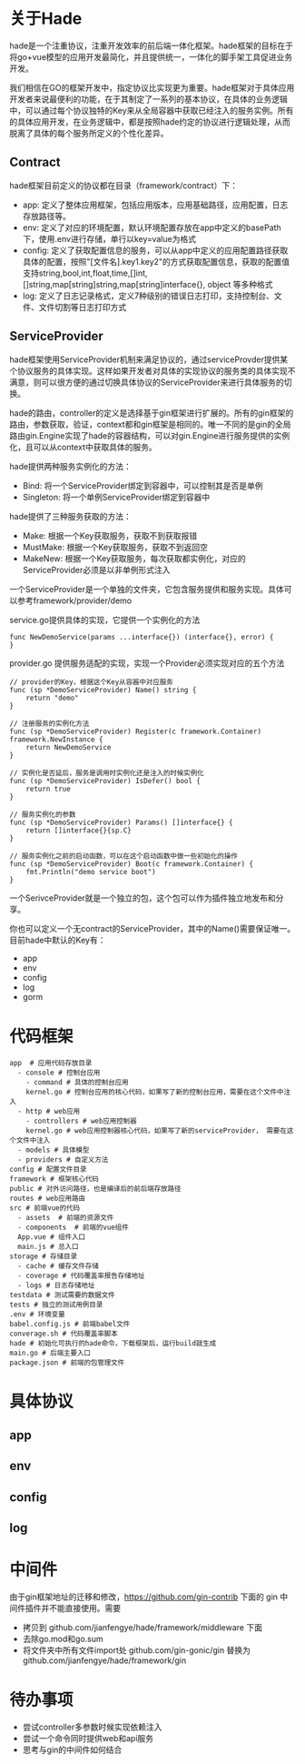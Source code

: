 # 关于Hade

hade是一个注重协议，注重开发效率的前后端一体化框架。hade框架的目标在于将go+vue模型的应用开发最简化，并且提供统一，一体化的脚手架工具促进业务开发。

我们相信在GO的框架开发中，指定协议比实现更为重要。hade框架对于具体应用开发者来说最便利的功能，在于其制定了一系列的基本协议，在具体的业务逻辑中，可以通过每个协议独特的Key来从全局容器中获取已经注入的服务实例。所有的具体应用开发，在业务逻辑中，都是按照hade约定的协议进行逻辑处理，从而脱离了具体的每个服务所定义的个性化差异。

## Contract

hade框架目前定义的协议都在目录（framework/contract）下：

* app: 定义了整体应用框架，包括应用版本，应用基础路径，应用配置，日志存放路径等。
* env: 定义了对应的环境配置，默认环境配置存放在app中定义的basePath下，使用.env进行存储，单行以key=value为格式
* config: 定义了获取配置信息的服务，可以从app中定义的应用配置路径获取具体的配置，按照"[文件名].key1.key2"的方式获取配置信息，获取的配置值支持string,bool,int,float,time,[]int,[]string,map[string]string,map[string]interface{}, object 等多种格式
* log: 定义了日志记录格式，定义7种级别的错误日志打印，支持控制台、文件、文件切割等日志打印方式

## ServiceProvider

hade框架使用ServiceProvider机制来满足协议的，通过serviceProvder提供某个协议服务的具体实现。这样如果开发者对具体的实现协议的服务类的具体实现不满意，则可以很方便的通过切换具体协议的ServiceProvider来进行具体服务的切换。

hade的路由，controller的定义是选择基于gin框架进行扩展的。所有的gin框架的路由，参数获取，验证，context都和gin框架是相同的。唯一不同的是gin的全局路由gin.Engine实现了hade的容器结构，可以对gin.Engine进行服务提供的实例化，且可以从context中获取具体的服务。

hade提供两种服务实例化的方法：
* Bind: 将一个ServiceProvider绑定到容器中，可以控制其是否是单例
* Singleton: 将一个单例ServiceProvider绑定到容器中

hade提供了三种服务获取的方法：
* Make: 根据一个Key获取服务，获取不到获取报错
* MustMake: 根据一个Key获取服务，获取不到返回空
* MakeNew: 根据一个Key获取服务，每次获取都实例化，对应的ServiceProvider必须是以非单例形式注入

一个ServiceProvider是一个单独的文件夹，它包含服务提供和服务实现。具体可以参考framework/provider/demo

service.go提供具体的实现，它提供一个实例化的方法
```
func NewDemoService(params ...interface{}) (interface{}, error) {
}

```

provider.go 提供服务适配的实现，实现一个Provider必须实现对应的五个方法
```
// provider的Key，根据这个Key从容器中对应服务
func (sp *DemoServiceProvider) Name() string {
	return "demo"
}

// 注册服务的实例化方法
func (sp *DemoServiceProvider) Register(c framework.Container) framework.NewInstance {
	return NewDemoService
}

// 实例化是否延后，服务是调用时实例化还是注入的时候实例化
func (sp *DemoServiceProvider) IsDefer() bool {
	return true
}

// 服务实例化的参数
func (sp *DemoServiceProvider) Params() []interface{} {
	return []interface{}{sp.C}
}

// 服务实例化之前的启动函数，可以在这个启动函数中做一些初始化的操作
func (sp *DemoServiceProvider) Boot(c framework.Container) {
	fmt.Println("demo service boot")
}
```

一个SerivceProvider就是一个独立的包，这个包可以作为插件独立地发布和分享。

你也可以定义一个无contract的ServiceProvider，其中的Name()需要保证唯一。
目前hade中默认的Key有：

* app
* env
* config
* log
* gorm

# 代码框架
```
app  # 应用代码存放目录
  - console # 控制台应用
    - command # 具体的控制台应用
    kernel.go # 控制台应用的核心代码，如果写了新的控制台应用，需要在这个文件中注入
  - http # web应用
    - controllers # web应用控制器
    kernel.go # web应用控制器核心代码，如果写了新的serviceProvider， 需要在这个文件中注入
  - models # 具体模型
  - providers # 自定义方法
config # 配置文件目录
framework # 框架核心代码
public # 对外访问路径，也是编译后的前后端存放路径
routes # web应用路由
src # 前端vue的代码
  - assets  # 前端的资源文件
  - components  # 前端的vue组件
  App.vue # 组件入口
  main.js # 总入口
storage # 存储目录
  - cache # 缓存文件存储
  - coverage # 代码覆盖率报告存储地址
  - logs # 日志存储地址
testdata # 测试需要的数据文件
tests # 独立的测试用例目录
.env # 环境变量
babel.config.js # 前端babel文件
converage.sh # 代码覆盖率脚本
hade # 初始化可执行的hade命令，下载框架后，运行build就生成
main.go # 后端主要入口
package.json # 前端的包管理文件
```

# 具体协议

## app

## env

## config

## log

# 中间件

由于gin框架地址的迁移和修改，https://github.com/gin-contrib 下面的 gin 中间件插件并不能直接使用。需要
* 拷贝到 github.com/jianfengye/hade/framework/middleware 下面
* 去除go.mod和go.sum
* 将文件夹中所有文件import处 github.com/gin-gonic/gin 替换为 github.com/jianfengye/hade/framework/gin

# 待办事项

- 尝试controller多参数时候实现依赖注入
- 尝试一个命令同时提供web和api服务
- 思考与gin的中间件如何结合